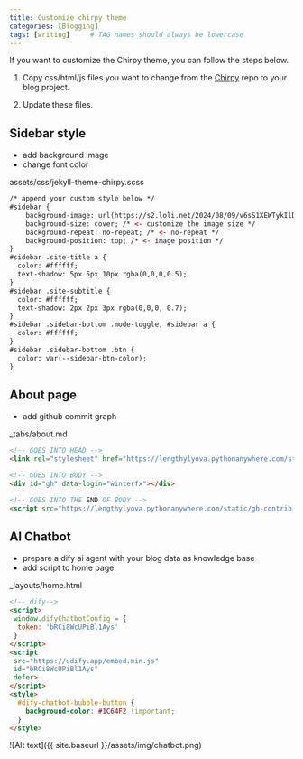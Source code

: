 ```yaml
---
title: Customize chirpy theme
categories: [Blogging]
tags: [writing]     # TAG names should always be lowercase
---
```

If you want to customize the Chirpy theme, you can follow the steps below.
1. Copy css/html/js files you want to change from the [Chirpy](https://github.com/cotes2020/jekyll-theme-chirpy) repo to your blog project.

2. Update these files.

## Sidebar style
- add background image
- change font color

assets/css/jekyll-theme-chirpy.scss

```html
/* append your custom style below */
#sidebar {
    background-image: url(https://s2.loli.net/2024/08/09/v6sS1XEWTykIlDb.jpg); /* <- change background image */
    background-size: cover; /* <- customize the image size */
    background-repeat: no-repeat; /* <- no-repeat */
    background-position: top; /* <- image position */
}
#sidebar .site-title a {
  color: #ffffff; 
  text-shadow: 5px 5px 10px rgba(0,0,0,0.5);
}
#sidebar .site-subtitle {
  color: #ffffff;
  text-shadow: 2px 2px 3px rgba(0,0,0, 0.7);
}
#sidebar .sidebar-bottom .mode-toggle, #sidebar a {
  color: #ffffff;
}
#sidebar .sidebar-bottom .btn {
  color: var(--sidebar-btn-color);
}
```
## About page
- add github commit graph

_tabs/about.md

```html
<!-- GOES INTO HEAD -->
<link rel="stylesheet" href="https://lengthylyova.pythonanywhere.com/static/gh-contrib-graph/gh.css">

<!-- GOES INTO BODY -->
<div id="gh" data-login="winterfx"></div>

<!-- GOES INTO THE END OF BODY -->
<script src="https://lengthylyova.pythonanywhere.com/static/gh-contrib-graph/gh.js"></script>
```

## AI Chatbot 
- prepare a dify ai agent with your blog data as knowledge base
- add script to home page

_layouts/home.html
```html
<!-- dify-->
<script>
 window.difyChatbotConfig = {
  token: 'bRCi8WcUPiBl1Ays'
 }
</script>
<script
 src="https://udify.app/embed.min.js"
 id="bRCi8WcUPiBl1Ays"
 defer>
</script>
<style>
  #dify-chatbot-bubble-button {
    background-color: #1C64F2 !important;
  }
</style>
```

![Alt text]({{ site.baseurl }}/assets/img/chatbot.png)